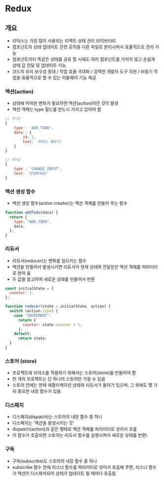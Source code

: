 # Redux

## 개요

- 리덕스는 가장 많이 사용되는 리액트 상태 관리 라이브러리
- 컴포넌트의 상태 업데이트 관련 로직을 다른 파일로 분리시켜서 효율적으로 관리 가능
- 컴포넌트끼리 똑같은 상태를 공유 할 시에도 여러 컴포넌트를 거치지 않고 손쉽게 상태 값 전달 및 업데이트 가능
- 코드의 유지 보수성 증대 / 작업 효율 극대화 / 강력한 개발자 도구 지원 / 비동기 작업을 효율적으로 할 수 있는 미들웨어 기능 제공

### 액션(action)

- 상태에 어떠한 변화가 필요하면 액션(action)이란 것이 발생
- 액션 객체는 type 필드를 반드시 가지고 있어야 함

```js
// 예시1
{
	type : 'ADD_TODO',
	data : {
		id: 1,
		text: '리덕스 배우기'
	}
}

// 예시2
{
	type : 'CHANGE_INPUT',
	text: '안녕하세요'
}
```

### 액션 생성 함수

- 액션 생성 함수(action creator)는 액션 객체를 만들어 주는 함수

```js
function addTodo(data) {
  return {
    type: "ADD_TODO",
    data,
  };
}
```

### 리듀서

- 리듀서(reducer)는 변화를 일으키는 함수
- 액션을 만들어서 발생시키면 리듀서가 현재 상태와 전달받은 액션 객체를 파라미터로 받아 옴
- 두 값을 참고하여 새로운 상태를 만들어서 반환

```js
const initialState = {
  counter: 1,
};

function reducer(state = initialState, action) {
  switch (action.type) {
    case "INCREMENT":
      return {
        counter: state.counter + 1,
      };
    default:
      return state;
  }
}
```

### 스토어 (store)

- 프로젝트에 리덕스를 적용하기 위해서는 스토어(store)를 만들어야 함
- 한 개의 프로젝트는 단 하나의 스토어만 가질 수 있음
- 스토어 안에는 현재 애플리케이션 상태와 리듀서가 들어가 있으며, 그 외에도 몇 가지 중요한 내장 함수가 있음

### 디스패치

- 디스패치(dispatch)는 스토어의 내장 함수 중 하나
- 디스패치는 '액션을 발생시키는 것'
- dispatch(action)과 같은 형태로 액션 객체를 파라미터로 넣어서 호춮
- 이 함수가 호출되면 스토어는 리듀서 함수를 실행시켜서 새로운 상태를 반환\

### 구독

- 구독(subscribe)도 스토어의 내장 함수 중 하나
- subscribe 함수 안에 리스너 함수를 파라미터로 넣어서 호출해 주면, 리스너 함수가 액션이 디스패치되어 상태가 업데이트 될 때마다 호출됨
